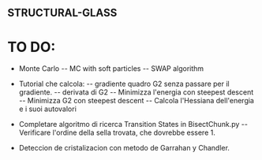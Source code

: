 ## STRUCTURAL-GLASS

# TO DO:
- Monte Carlo
-- MC with soft particles
-- SWAP algorithm

- Tutorial che calcola: 
-- gradiente quadro G2 senza passare per il gradiente.
-- derivata di G2
-- Minimizza l'energia con steepest descent
-- Minimizza G2 con steepest descent
-- Calcola l'Hessiana dell'energia e i suoi autovalori

- Completare algoritmo di ricerca Transition States in BisectChunk.py
-- Verificare l'ordine della sella trovata, che dovrebbe essere 1.

- Deteccion de cristalizacion con metodo de Garrahan y Chandler.





